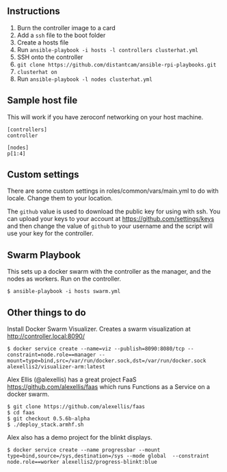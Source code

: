 ## Instructions

1. Burn the controller image to a card
2. Add a `ssh` file to the boot folder
3. Create a hosts file
4. Run `ansible-playbook -i hosts -l controllers clusterhat.yml`
5. SSH onto the controller
6. `git clone https://github.com/distantcam/ansible-rpi-playbooks.git`
7. `clusterhat on`
8. Run `ansible-playbook -l nodes clusterhat.yml`

## Sample host file

This will work if you have zeroconf networking on your host machine.

```
[controllers]
controller

[nodes]
p[1:4]
```

## Custom settings

There are some custom settings in roles/common/vars/main.yml to do with locale. Change them to your location.

The `github` value is used to download the public key for using with ssh. You can upload your keys to your account at https://github.com/settings/keys and then change the value of `github` to your username and the script will use your key for the controller.

## Swarm Playbook

This sets up a docker swarm with the controller as the manager, and the nodes as workers. Run on the controller.

    $ ansible-playbook -i hosts swarm.yml

## Other things to do

Install Docker Swarm Visualizer. Creates a swarm visualization at http://controller.local:8090/

    $ docker service create --name=viz --publish=8090:8080/tcp --constraint=node.role==manager --mount=type=bind,src=/var/run/docker.sock,dst=/var/run/docker.sock alexellis2/visualizer-arm:latest

Alex Ellis (@alexellis) has a great project FaaS https://github.com/alexellis/faas which runs Functions as a Service on a docker swarm.

    $ git clone https://github.com/alexellis/faas
    $ cd faas
    $ git checkout 0.5.6b-alpha
    $ ./deploy_stack.armhf.sh

Alex also has a demo project for the blinkt displays.

    $ docker service create --name progressbar --mount type=bind,source=/sys,destination=/sys --mode global  --constraint node.role==worker alexellis2/progress-blinkt:blue